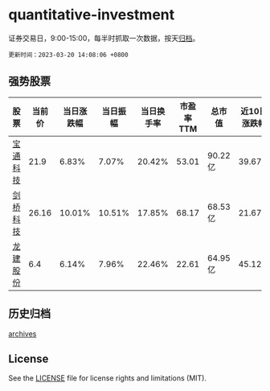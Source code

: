 # quantitative-investment

证券交易日，9:00-15:00，每半时抓取一次数据，按天[归档](archives)。

`更新时间：2023-03-20 14:08:06 +0800`

## 强势股票

|股票|当前价|当日涨跌幅|当日振幅|当日换手率|市盈率TTM|总市值|近10日涨跌幅|
|----|----|----|----|----|----|----|----|
|[宝通科技](https://xueqiu.com/S/SZ300031)|21.9|6.83%|7.07%|20.42%|53.01|90.22亿|39.67%|
|[剑桥科技](https://xueqiu.com/S/SH603083)|26.16|10.01%|10.51%|17.85%|68.17|68.53亿|21.67%|
|[龙建股份](https://xueqiu.com/S/SH600853)|6.4|6.14%|7.96%|22.46%|22.61|64.95亿|45.12%|

## 历史归档

[archives](archives)

## License

See the [LICENSE](LICENSE) file for license rights and limitations (MIT).